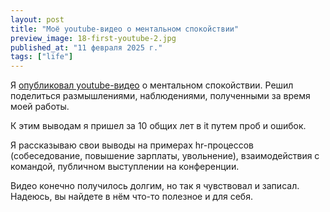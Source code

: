 ```yaml
---
layout: post
title: "Моё youtube-видео о ментальном спокойствии"
preview_image: 18-first-youtube-2.jpg
published_at: "11 февраля 2025 г."
tags: ["life"]
---
```

Я [опубликовал youtube-видео](https://www.youtube.com/watch?v=0KF9YWNtHIY) о ментальном спокойствии. Решил поделиться размышлениями, наблюдениями, полученными за время моей работы.

К этим выводам я пришел за 10 общих лет в it путем проб и ошибок.

Я рассказываю свои выводы на примерах hr-процессов (собеседование, повышение зарплаты, увольнение), взаимодействия с командой, публичном выступлении на конференции.

Видео конечно получилось долгим, но так я чувствовал и записал.
Надеюсь, вы найдете в нём что-то полезное и для себя.
 


